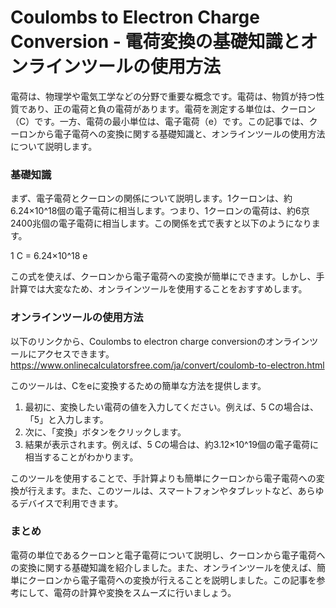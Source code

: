Coulombs to Electron Charge Conversion - 電荷変換の基礎知識とオンラインツールの使用方法
================================================================

電荷は、物理学や電気工学などの分野で重要な概念です。電荷は、物質が持つ性質であり、正の電荷と負の電荷があります。電荷を測定する単位は、クーロン（C）です。一方、電荷の最小単位は、電子電荷（e）です。この記事では、クーロンから電子電荷への変換に関する基礎知識と、オンラインツールの使用方法について説明します。

### 基礎知識

まず、電子電荷とクーロンの関係について説明します。1クーロンは、約6.24×10^18個の電子電荷に相当します。つまり、1クーロンの電荷は、約6京2400兆個の電子電荷に相当します。この関係を式で表すと以下のようになります。

1 C = 6.24×10^18 e

この式を使えば、クーロンから電子電荷への変換が簡単にできます。しかし、手計算では大変なため、オンラインツールを使用することをおすすめします。

### オンラインツールの使用方法

以下のリンクから、Coulombs to electron charge conversionのオンラインツールにアクセスできます。<https://www.onlinecalculatorsfree.com/ja/convert/coulomb-to-electron.html>

このツールは、Cをeに変換するための簡単な方法を提供します。

1. 最初に、変換したい電荷の値を入力してください。例えば、5 Cの場合は、「5」と入力します。
2. 次に、「変換」ボタンをクリックします。
3. 結果が表示されます。例えば、5 Cの場合は、約3.12×10^19個の電子電荷に相当することがわかります。

このツールを使用することで、手計算よりも簡単にクーロンから電子電荷への変換が行えます。また、このツールは、スマートフォンやタブレットなど、あらゆるデバイスで利用できます。

### まとめ

電荷の単位であるクーロンと電子電荷について説明し、クーロンから電子電荷への変換に関する基礎知識を紹介しました。また、オンラインツールを使えば、簡単にクーロンから電子電荷への変換が行えることを説明しました。この記事を参考にして、電荷の計算や変換をスムーズに行いましょう。